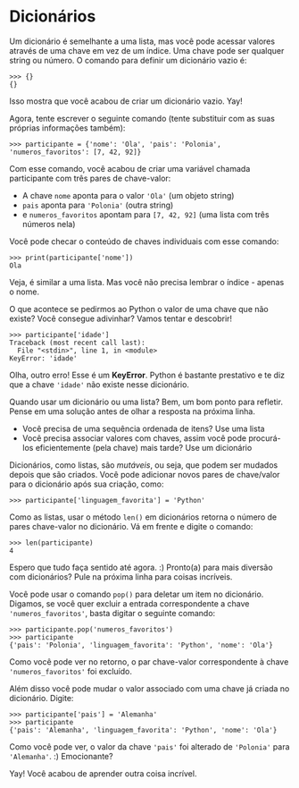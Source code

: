 # Dicionários

Um dicionário é semelhante a uma lista, mas você pode acessar valores através de uma chave em vez de um índice. Uma chave pode ser qualquer string ou número. O comando para definir um dicionário vazio é:

```text
>>> {}
{}
```

Isso mostra que você acabou de criar um dicionário vazio. Yay!

Agora, tente escrever o seguinte comando \(tente substituir com as suas próprias informações também\):

```text
>>> participante = {'nome': 'Ola', 'pais': 'Polonia', 'numeros_favoritos': [7, 42, 92]}
```

Com esse comando, você acabou de criar uma variável chamada participante com três pares de chave-valor:

* A chave `nome` aponta para o valor `'Ola'` \(um objeto string\)
* `pais` aponta para `'Polonia'` \(outra string\)
* e `numeros_favoritos` apontam para `[7, 42, 92]` \(uma lista com três números nela\)

Você pode checar o conteúdo de chaves individuais com esse comando:

```text
>>> print(participante['nome'])
Ola
```

Veja, é similar a uma lista. Mas você não precisa lembrar o índice - apenas o nome.

O que acontece se pedirmos ao Python o valor de uma chave que não existe? Você consegue adivinhar? Vamos tentar e descobrir!

```text
>>> participante['idade']
Traceback (most recent call last):
  File "<stdin>", line 1, in <module>
KeyError: 'idade'
```

Olha, outro erro! Esse é um **KeyError**. Python é bastante prestativo e te diz que a chave `'idade'` não existe nesse dicionário.

Quando usar um dicionário ou uma lista? Bem, um bom ponto para refletir. Pense em uma solução antes de olhar a resposta na próxima linha.

* Você precisa de uma sequência ordenada de itens? Use uma lista
* Você precisa associar valores com chaves, assim você pode procurá-los eficientemente \(pela chave\) mais tarde? Use um dicionário

Dicionários, como listas, são _mutáveis_, ou seja, que podem ser mudados depois que são criados. Você pode adicionar novos pares de chave/valor para o dicionário após sua criação, como:

```text
>>> participante['linguagem_favorita'] = 'Python'
```

Como as listas, usar o método `len()` em dicionários retorna o número de pares chave-valor no dicionário. Vá em frente e digite o comando:

```text
>>> len(participante)
4
```

Espero que tudo faça sentido até agora. :\) Pronto\(a\) para mais diversão com dicionários? Pule na próxima linha para coisas incríveis.

Você pode usar o comando `pop()` para deletar um item no dicionário. Digamos, se você quer excluir a entrada correspondente a chave `'numeros_favoritos'`, basta digitar o seguinte comando:

```text
>>> participante.pop('numeros_favoritos')
>>> participante
{'pais': 'Polonia', 'linguagem_favorita': 'Python', 'nome': 'Ola'}
```

Como você pode ver no retorno, o par chave-valor correspondente à chave `'numeros_favoritos'` foi excluído.

Além disso você pode mudar o valor associado com uma chave já criada no dicionário. Digite:

```text
>>> participante['pais'] = 'Alemanha'
>>> participante
{'pais': 'Alemanha', 'linguagem_favorita': 'Python', 'nome': 'Ola'}
```

Como você pode ver, o valor da chave `'pais'` foi alterado de `'Polonia'` para `'Alemanha'`. :\) Emocionante?

Yay! Você acabou de aprender outra coisa incrível.

